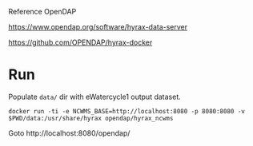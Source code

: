 Reference OpenDAP

https://www.opendap.org/software/hyrax-data-server

https://github.com/OPENDAP/hyrax-docker

# Run

Populate `data/` dir with eWatercycle1 output dataset.

```
docker run -ti -e NCWMS_BASE=http://localhost:8080 -p 8080:8080 -v $PWD/data:/usr/share/hyrax opendap/hyrax_ncwms
```

Goto http://localhost:8080/opendap/

